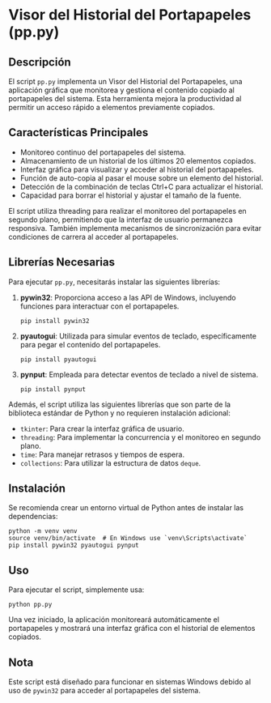 # Visor del Historial del Portapapeles (pp.py)

## Descripción

El script `pp.py` implementa un Visor del Historial del Portapapeles, una aplicación gráfica que monitorea y gestiona el contenido copiado al portapapeles del sistema. Esta herramienta mejora la productividad al permitir un acceso rápido a elementos previamente copiados.

## Características Principales

- Monitoreo continuo del portapapeles del sistema.
- Almacenamiento de un historial de los últimos 20 elementos copiados.
- Interfaz gráfica para visualizar y acceder al historial del portapapeles.
- Función de auto-copia al pasar el mouse sobre un elemento del historial.
- Detección de la combinación de teclas Ctrl+C para actualizar el historial.
- Capacidad para borrar el historial y ajustar el tamaño de la fuente.

El script utiliza threading para realizar el monitoreo del portapapeles en segundo plano, permitiendo que la interfaz de usuario permanezca responsiva. También implementa mecanismos de sincronización para evitar condiciones de carrera al acceder al portapapeles.

## Librerías Necesarias

Para ejecutar `pp.py`, necesitarás instalar las siguientes librerías:

1. **pywin32**: Proporciona acceso a las API de Windows, incluyendo funciones para interactuar con el portapapeles.
   ```
   pip install pywin32
   ```

2. **pyautogui**: Utilizada para simular eventos de teclado, específicamente para pegar el contenido del portapapeles.
   ```
   pip install pyautogui
   ```

3. **pynput**: Empleada para detectar eventos de teclado a nivel de sistema.
   ```
   pip install pynput
   ```

Además, el script utiliza las siguientes librerías que son parte de la biblioteca estándar de Python y no requieren instalación adicional:

- `tkinter`: Para crear la interfaz gráfica de usuario.
- `threading`: Para implementar la concurrencia y el monitoreo en segundo plano.
- `time`: Para manejar retrasos y tiempos de espera.
- `collections`: Para utilizar la estructura de datos `deque`.

## Instalación

Se recomienda crear un entorno virtual de Python antes de instalar las dependencias:

```
python -m venv venv
source venv/bin/activate  # En Windows use `venv\Scripts\activate`
pip install pywin32 pyautogui pynput
```

## Uso

Para ejecutar el script, simplemente usa:

```
python pp.py
```

Una vez iniciado, la aplicación monitoreará automáticamente el portapapeles y mostrará una interfaz gráfica con el historial de elementos copiados.

## Nota

Este script está diseñado para funcionar en sistemas Windows debido al uso de `pywin32` para acceder al portapapeles del sistema.
